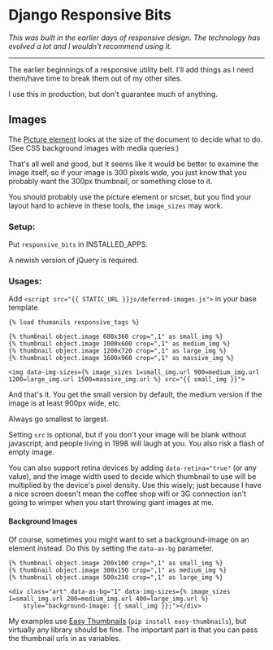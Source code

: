 Django Responsive Bits
======================

*This was built in the earlier days of responsive design. The technology has evolved a lot and I wouldn't recommend using it.*

------

The earlier beginnings of a responsive utility belt. I'll add things as I need 
them/have time to break them out of my other sites.

I use this in production, but don't guarantee much of anything.

## Images

The [Picture element](http://responsiveimages.org/) looks at the size of the document to decide what to do.
(See CSS background images with media queries.) 

That's all well and good, but it seems like it would be better to examine the image itself,
so if your image is 300 pixels wide, you just know that you probably want the 300px thumbnail,
or something close to it.

You should probably use the picture element or srcset, but you find your layout hard to achieve in
these tools, the `image_sizes` may work.

### Setup:

Put `responsive_bits` in INSTALLED_APPS.

A newish version of jQuery is required.

### Usages:

Add `<script src="{{ STATIC_URL }}js/deferred-images.js">` in your base template.

    {% load thumanils responsive_tags %}
    
    {% thumbnail object.image 600x360 crop=",1" as small_img %}
    {% thumbnail object.image 1000x600 crop=",1" as medium_img %}
    {% thumbnail object.image 1200x720 crop=",1" as large_img %}
    {% thumbnail object.image 1600x960 crop=",1" as massive_img %}

    <img data-img-sizes={% image_sizes 1=small_img.url 900=medium_img.url 1200=large_img.url 1500=massive_img.url %} src="{{ small_img }}">

And that's it. You get the small version by default, the medium version if the image is at least 900px wide, etc.

Always go smallest to largest.

Setting `src` is optional, but if you don't your image will be blank without javascript, and people living in 1998 will laugh at you. You also risk a flash of empty image.

You can also support retina devices by adding `data-retina="true"` (or any value), and the image width used to decide which thumbnail to use will be multiplied by the device's pixel density. Use this wisely; just because I have a nice screen
doesn't mean the coffee shop wifi or 3G connection isn't going to wimper when you start throwing giant images at me.

#### Background Images

Of course, sometimes you might want to set a background-image on an element instead. Do this by setting the `data-as-bg` parameter.

    {% thumbnail object.image 200x100 crop=",1" as small_img %}
    {% thumbnail object.image 300x150 crop=",1" as medium_img %}
    {% thumbnail object.image 500x250 crop=",1" as large_img %}

    <div class="art" data-as-bg="1" data-img-sizes={% image_sizes 1=small_img.url 200=medium_img.url 400=large_img.url %} 
        style="background-image: {{ small_img }};"></div>

My examples use [Easy Thumbnails](https://github.com/SmileyChris/easy-thumbnails) (`pip install easy-thumbnails`), but virtually any library should be fine. The important part is that you can pass the thumbnail urls in as variables.


